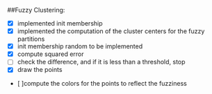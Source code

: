
##Fuzzy Clustering:

- [x] implemented init membership
- [x] implemented the computation of the cluster centers for the fuzzy partitions
- [x] init membership random to be implemented
- [x] compute squared error
- [ ] check the difference, and if it is less than a threshold, stop
- [x] draw the points
- [ ]compute the colors for the points to reflect the fuzziness





